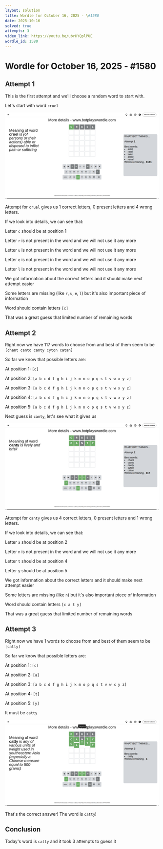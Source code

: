 ```yaml
---
layout: solution
title: Wordle for October 16, 2025 - \#1580
date: 2025-10-16
solved: true
attempts: 3
video_link: https://youtu.be/ubrHYQplPUE
wordle_id: 1580
---
```


# Wordle for October 16, 2025 - \#1580

## Attempt 1

This is the first attempt and we'll choose a random word to start with.

Let's start with word `cruel`

![Attempt 1](2025-10-16/attempt-1.png)

Attempt for `cruel` gives us 1 correct letters, 0 present letters and 4 wrong letters.

If we look into details, we can see that:

Letter `c` should be at position 1

Letter `r` is not present in the word and we will not use it any more

Letter `u` is not present in the word and we will not use it any more

Letter `e` is not present in the word and we will not use it any more

Letter `l` is not present in the word and we will not use it any more

We got information about the correct letters and it should make next attempt easier

Some letters are missing (like `r`, `u`, `e`, `l`) but it's also important piece of information

Word should contain letters `[c]`

That was a great guess that limited number of remaining words



## Attempt 2

Right now we have 117 words to choose from and best of them seem to be `[chant canto canty cyton catan]`

So far we know that possible letters are:

At position 1: `[c]`

At position 2: `[a b c d f g h i j k m n o p q s t v w x y z]`

At position 3: `[a b c d f g h i j k m n o p q s t v w x y z]`

At position 4: `[a b c d f g h i j k m n o p q s t v w x y z]`

At position 5: `[a b c d f g h i j k m n o p q s t v w x y z]`

Next guess is `canty`, let's see what it gives us

![Attempt 2](2025-10-16/attempt-2.png)

Attempt for `canty` gives us 4 correct letters, 0 present letters and 1 wrong letters.

If we look into details, we can see that:

Letter `a` should be at position 2

Letter `n` is not present in the word and we will not use it any more

Letter `t` should be at position 4

Letter `y` should be at position 5

We got information about the correct letters and it should make next attempt easier

Some letters are missing (like `n`) but it's also important piece of information

Word should contain letters `[c a t y]`

That was a great guess that limited number of remaining words



## Attempt 3

Right now we have 1 words to choose from and best of them seem to be `[catty]`

So far we know that possible letters are:

At position 1: `[c]`

At position 2: `[a]`

At position 3: `[a b c d f g h i j k m o p q s t v w x y z]`

At position 4: `[t]`

At position 5: `[y]`

It must be `catty`

![Attempt 3](2025-10-16/attempt-3.png)

That's the correct answer! The word is `catty`!

## Conclusion

Today's word is `catty` and it took 3 attempts to guess it

